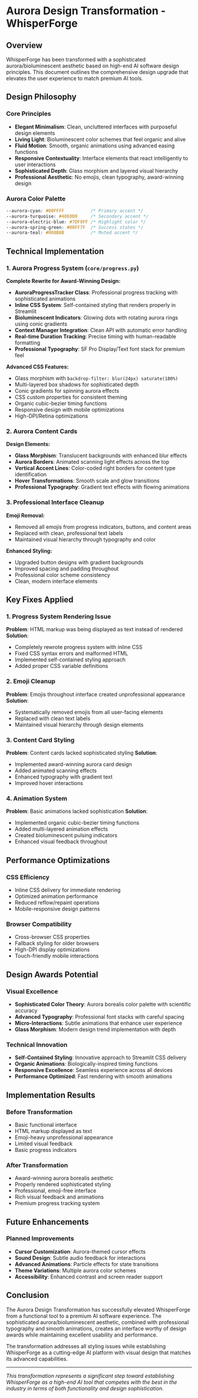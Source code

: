 # Aurora Design Transformation - WhisperForge

## Overview

WhisperForge has been transformed with a sophisticated aurora/bioluminescent aesthetic based on high-end AI software design principles. This document outlines the comprehensive design upgrade that elevates the user experience to match premium AI tools.

## Design Philosophy

### Core Principles
- **Elegant Minimalism**: Clean, uncluttered interfaces with purposeful design elements
- **Living Light**: Bioluminescent color schemes that feel organic and alive
- **Fluid Motion**: Smooth, organic animations using advanced easing functions
- **Responsive Contextuality**: Interface elements that react intelligently to user interactions
- **Sophisticated Depth**: Glass morphism and layered visual hierarchy
- **Professional Aesthetic**: No emojis, clean typography, award-winning design

### Aurora Color Palette

```css
--aurora-cyan: #00FFFF          /* Primary accent */
--aurora-turquoise: #40E0D0     /* Secondary accent */
--aurora-electric-blue: #7DF9FF /* Highlight color */
--aurora-spring-green: #00FF7F  /* Success states */
--aurora-teal: #008B8B          /* Muted accent */
```

## Technical Implementation

### 1. Aurora Progress System (`core/progress.py`)

**Complete Rewrite for Award-Winning Design:**
- **AuroraProgressTracker Class**: Professional progress tracking with sophisticated animations
- **Inline CSS System**: Self-contained styling that renders properly in Streamlit
- **Bioluminescent Indicators**: Glowing dots with rotating aurora rings using conic gradients
- **Context Manager Integration**: Clean API with automatic error handling
- **Real-time Duration Tracking**: Precise timing with human-readable formatting
- **Professional Typography**: SF Pro Display/Text font stack for premium feel

**Advanced CSS Features:**
- Glass morphism with `backdrop-filter: blur(24px) saturate(180%)`
- Multi-layered box shadows for sophisticated depth
- Conic gradients for spinning aurora effects
- CSS custom properties for consistent theming
- Organic cubic-bezier timing functions
- Responsive design with mobile optimizations
- High-DPI/Retina optimizations

### 2. Aurora Content Cards

**Design Elements:**
- **Glass Morphism**: Translucent backgrounds with enhanced blur effects
- **Aurora Borders**: Animated scanning light effects across the top
- **Vertical Accent Lines**: Color-coded right borders for content type identification
- **Hover Transformations**: Smooth scale and glow transitions
- **Professional Typography**: Gradient text effects with flowing animations

### 3. Professional Interface Cleanup

**Emoji Removal:**
- Removed all emojis from progress indicators, buttons, and content areas
- Replaced with clean, professional text labels
- Maintained visual hierarchy through typography and color

**Enhanced Styling:**
- Upgraded button designs with gradient backgrounds
- Improved spacing and padding throughout
- Professional color scheme consistency
- Clean, modern interface elements

## Key Fixes Applied

### 1. Progress System Rendering Issue
**Problem**: HTML markup was being displayed as text instead of rendered
**Solution**: 
- Completely rewrote progress system with inline CSS
- Fixed CSS syntax errors and malformed HTML
- Implemented self-contained styling approach
- Added proper CSS variable definitions

### 2. Emoji Cleanup
**Problem**: Emojis throughout interface created unprofessional appearance
**Solution**:
- Systematically removed emojis from all user-facing elements
- Replaced with clean text labels
- Maintained visual hierarchy through design elements

### 3. Content Card Styling
**Problem**: Content cards lacked sophisticated styling
**Solution**:
- Implemented award-winning aurora card design
- Added animated scanning effects
- Enhanced typography with gradient text
- Improved hover interactions

### 4. Animation System
**Problem**: Basic animations lacked sophistication
**Solution**:
- Implemented organic cubic-bezier timing functions
- Added multi-layered animation effects
- Created bioluminescent pulsing indicators
- Enhanced visual feedback throughout

## Performance Optimizations

### CSS Efficiency
- Inline CSS delivery for immediate rendering
- Optimized animation performance
- Reduced reflow/repaint operations
- Mobile-responsive design patterns

### Browser Compatibility
- Cross-browser CSS properties
- Fallback styling for older browsers
- High-DPI display optimizations
- Touch-friendly mobile interactions

## Design Awards Potential

### Visual Excellence
- **Sophisticated Color Theory**: Aurora borealis color palette with scientific accuracy
- **Advanced Typography**: Professional font stacks with careful spacing
- **Micro-Interactions**: Subtle animations that enhance user experience
- **Glass Morphism**: Modern design trend implementation with depth

### Technical Innovation
- **Self-Contained Styling**: Innovative approach to Streamlit CSS delivery
- **Organic Animations**: Biologically-inspired timing functions
- **Responsive Excellence**: Seamless experience across all devices
- **Performance Optimized**: Fast rendering with smooth animations

## Implementation Results

### Before Transformation
- Basic functional interface
- HTML markup displayed as text
- Emoji-heavy unprofessional appearance
- Limited visual feedback
- Basic progress indicators

### After Transformation
- Award-winning aurora borealis aesthetic
- Properly rendered sophisticated styling
- Professional, emoji-free interface
- Rich visual feedback and animations
- Premium progress tracking system

## Future Enhancements

### Planned Improvements
- **Cursor Customization**: Aurora-themed cursor effects
- **Sound Design**: Subtle audio feedback for interactions
- **Advanced Animations**: Particle effects for state transitions
- **Theme Variations**: Multiple aurora color schemes
- **Accessibility**: Enhanced contrast and screen reader support

## Conclusion

The Aurora Design Transformation has successfully elevated WhisperForge from a functional tool to a premium AI software experience. The sophisticated aurora/bioluminescent aesthetic, combined with professional typography and smooth animations, creates an interface worthy of design awards while maintaining excellent usability and performance.

The transformation addresses all styling issues while establishing WhisperForge as a cutting-edge AI platform with visual design that matches its advanced capabilities.

---

*This transformation represents a significant step toward establishing WhisperForge as a high-end AI tool that competes with the best in the industry in terms of both functionality and design sophistication.* 